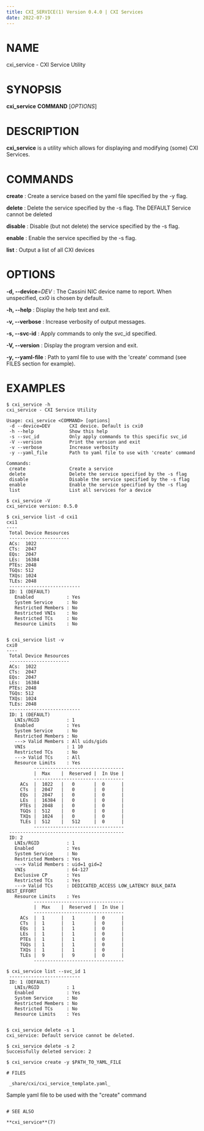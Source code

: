 ```yaml
---
title: CXI_SERVICE(1) Version 0.4.0 | CXI Services
date: 2022-07-19
---
```


# NAME

cxi_service - CXI Service Utility


# SYNOPSIS

**cxi_service** __COMMAND__ [*OPTIONS*]


# DESCRIPTION

**cxi_service** is a utility which allows for displaying and modifying (some)
CXI Services.

# COMMANDS

**create**
: Create a service based on the yaml file specified by the -y flag.

**delete**
: Delete the service specified by the -s flag. The DEFAULT Service cannot be deleted

**disable**
: Disable (but not delete) the service specified by the -s flag.

**enable**
: Enable the service specified by the -s flag.

**list**
: Output a list of all CXI devices

# OPTIONS

**-d, \-\-device**=*DEV*
: The Cassini NIC device name to report. When unspecified, cxi0 is chosen
by default.

**-h, \-\-help**
: Display the help text and exit.

**-v, \-\-verbose**
: Increase verbosity of output messages.

**-s, \-\-svc-id**
: Apply commands to only the svc_id specified.

**-V, \-\-version**
: Display the program version and exit.

**-y, \-\-yaml-file**
: Path to yaml file to use with the 'create' command (see FILES section for example).


# EXAMPLES
```
$ cxi_service -h
cxi_service - CXI Service Utility

Usage: cxi_service <COMMAND> [options]
 -d --device=DEV       CXI device. Default is cxi0
 -h --help             Show this help
 -s --svc_id           Only apply commands to this specific svc_id
 -V --version          Print the version and exit
 -v --verbose          Increase verbosity
 -y --yaml_file        Path to yaml file to use with 'create' command

Commands:
 create                Create a service
 delete                Delete the service specified by the -s flag
 disable               Disable the service specified by the -s flag
 enable                Enable the service specified by the -s flag
 list                  List all services for a device

$ cxi_service -V
cxi_service version: 0.5.0

$ cxi_service list -d cxi1
cxi1
----
 Total Device Resources
 ----------------------
 ACs:  1022
 CTs:  2047
 EQs:  2047
 LEs:  16384
 PTEs: 2048
 TGQs: 512
 TXQs: 1024
 TLEs: 2048
 --------------------------
 ID: 1 (DEFAULT)
   Enabled            : Yes
   System Service     : No
   Restricted Members : No
   Restricted VNIs    : No
   Restricted TCs     : No
   Resource Limits    : No


$ cxi_service list -v
cxi0
----
 Total Device Resources
 ----------------------
 ACs:  1022
 CTs:  2047
 EQs:  2047
 LEs:  16384
 PTEs: 2048
 TGQs: 512
 TXQs: 1024
 TLEs: 2048
 --------------------------
 ID: 1 (DEFAULT)
   LNIs/RGID          : 1
   Enabled            : Yes
   System Service     : No
   Restricted Members : No
   ---> Valid Members : All uids/gids
   VNIs               : 1 10
   Restricted TCs     : No
   ---> Valid TCs     : All
   Resource Limits    : Yes
          ---------------------------------
          |  Max    |  Reserved |  In Use |
          ---------------------------------
     ACs  |  1022   |   0       |  0      |
     CTs  |  2047   |   0       |  0      |
     EQs  |  2047   |   0       |  0      |
     LEs  |  16384  |   0       |  0      |
     PTEs |  2048   |   0       |  0      |
     TGQs |  512    |   0       |  0      |
     TXQs |  1024   |   0       |  0      |
     TLEs |  512    |   512     |  0      |
          ---------------------------------
 ------------------------------------------
 ID: 2
   LNIs/RGID          : 1
   Enabled            : Yes
   System Service     : No
   Restricted Members : Yes
   ---> Valid Members : uid=1 gid=2
   VNIs               : 64-127
   Exclusive CP       : Yes
   Restricted TCs     : Yes
   ---> Valid TCs     : DEDICATED_ACCESS LOW_LATENCY BULK_DATA BEST_EFFORT
   Resource Limits    : Yes
          ---------------------------------
          |  Max    |  Reserved |  In Use |
          ---------------------------------
     ACs  |  1      |   1       |  0      |
     CTs  |  1      |   1       |  0      |
     EQs  |  1      |   1       |  0      |
     LEs  |  1      |   1       |  0      |
     PTEs |  1      |   1       |  0      |
     TGQs |  1      |   1       |  0      |
     TXQs |  1      |   1       |  0      |
     TLEs |  9      |   9       |  0      |
          ---------------------------------

$ cxi_service list --svc_id 1
 --------------------------
 ID: 1 (DEFAULT)
   LNIs/RGID          : 1
   Enabled            : Yes
   System Service     : No
   Restricted Members : No
   Restricted TCs     : No
   Resource Limits    : Yes


$ cxi_service delete -s 1
cxi_service: Default service cannot be deleted.

$ cxi_service delete -s 2
Successfully deleted service: 2

$ cxi_service create -y $PATH_TO_YAML_FILE

# FILES

 _share/cxi/cxi_service_template.yaml_
 ```
 Sample yaml file to be used with the "create" command
 ```

# SEE ALSO

 **cxi_service**(7)
